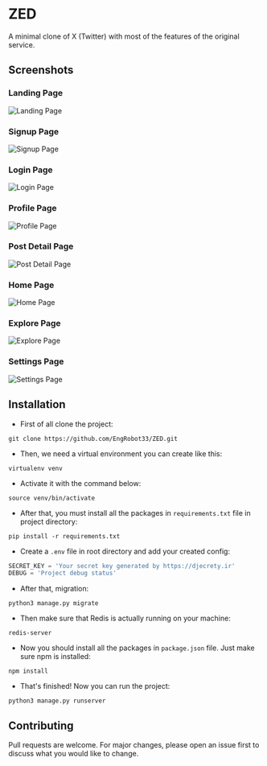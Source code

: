 # ZED

A minimal clone of X (Twitter) with most of the features of the original service.

## Screenshots

### Landing Page
![Landing Page](https://github.com/EngRobot33/ZED/blob/master/screenshots/00%20-%20Landing%20Page.png)

### Signup Page
![Signup Page](https://github.com/EngRobot33/ZED/blob/master/screenshots/01%20-%20Signup%20Page.png)

### Login Page
![Login Page](https://github.com/EngRobot33/ZED/blob/master/screenshots/02%20-%20Login%20Page.png)

### Profile Page
![Profile Page](https://github.com/EngRobot33/ZED/blob/master/screenshots/03%20-%20Profile%20Page.png)

### Post Detail Page
![Post Detail Page](https://github.com/EngRobot33/ZED/blob/master/screenshots/04%20-%20Post%20Detail%20Page.png)

### Home Page
![Home Page](https://github.com/EngRobot33/ZED/blob/master/screenshots/05%20-%20Home%20Page.png)

### Explore Page
![Explore Page](https://github.com/EngRobot33/ZED/blob/master/screenshots/06%20-%20Explore%20Page.png)

### Settings Page
![Settings Page](https://github.com/EngRobot33/ZED/blob/master/screenshots/07%20-%20Settings%20Page.png)

## Installation

* First of all clone the project:
```
git clone https://github.com/EngRobot33/ZED.git
```
* Then, we need a virtual environment you can create like this:
```
virtualenv venv
```
* Activate it with the command below:
```
source venv/bin/activate
```
* After that, you must install all the packages in `requirements.txt` file in project directory:
```
pip install -r requirements.txt
```

* Create a `.env` file in root directory and add your created config:
```python
SECRET_KEY = 'Your secret key generated by https://djecrety.ir'
DEBUG = 'Project debug status'
```
* After that, migration:
```
python3 manage.py migrate
```
* Then make sure that Redis is actually running on your machine:
```
redis-server
```
* Now you should install all the packages in `package.json` file. Just make sure npm is installed:
```
npm install
```
* That's finished! Now you can run the project:
```
python3 manage.py runserver
```

## Contributing
Pull requests are welcome. For major changes, please open an issue first to discuss what you would like to change.
